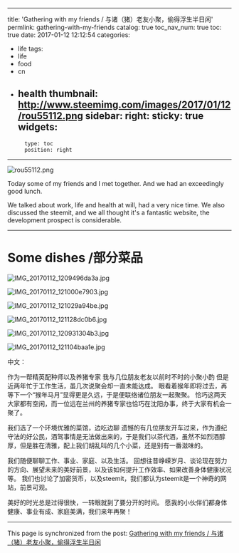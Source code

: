 
---
title: 'Gathering with my friends / 与诸（猪）老友小聚，偷得浮生半日闲'
permlink: gathering-with-my-friends
catalog: true
toc_nav_num: true
toc: true
date: 2017-01-12 12:12:54
categories:
- life
tags:
- life
- food
- cn
- health
thumbnail: http://www.steemimg.com/images/2017/01/12/rou55112.png
sidebar:
    right:
        sticky: true
widgets:
    -
        type: toc
        position: right
---


![rou55112.png](http://www.steemimg.com/images/2017/01/12/rou55112.png)

Today some of my friends and I met together.
And we had an exceedingly good lunch.

We talked about work, life and health at will,  had a very nice time.
We also discussed the steemit, and we all thought  it's a fantastic website, the development prospect is considerable.


****
# Some dishes /部分菜品

 ![IMG_20170112_1209496da3a.jpg](http://www.steemimg.com/images/2017/01/12/IMG_20170112_1209496da3a.jpg)


 ![IMG_20170112_121000e7903.jpg](http://www.steemimg.com/images/2017/01/12/IMG_20170112_121000e7903.jpg)

![IMG_20170112_121029a94be.jpg](http://www.steemimg.com/images/2017/01/12/IMG_20170112_121029a94be.jpg)

![IMG_20170112_121128dc0b6.jpg](http://www.steemimg.com/images/2017/01/12/IMG_20170112_121128dc0b6.jpg)

![IMG_20170112_120931304b3.jpg](http://www.steemimg.com/images/2017/01/12/IMG_20170112_120931304b3.jpg)

![IMG_20170112_121104baa1e.jpg](http://www.steemimg.com/images/2017/01/12/IMG_20170112_121104baa1e.jpg)




中文：

作为一帮精英配种师以及养猪专家
我与几位朋友老友以前时不时的小聚小酌
但是近两年忙于工作生活，虽几次说聚会却一直未能达成。
眼看着猴年即将过去，再等下一个“猴年马月”显得更是久远，于是便联络诸位朋友一起聚聚。
恰巧这两天大家都有空闲，而一位远在兰州的养猪专家也恰巧在沈阳办事，终于大家有机会一聚了。

我们选了一个环境优雅的菜馆，边吃边聊
遗憾的有几位朋友开车过来，作为遵纪守法的好公民，酒驾事情是无法做出来的，于是我们以茶代酒，虽然不如烈酒醇厚，但是胜在清雅，配上我们胡乱叫的几个小菜，还是别有一番滋味的。

我们随便聊聊工作、事业、家庭、以及生活。
回想往昔峥嵘岁月、谈论现在努力的方向、展望未来的美好前景，以及该如何提升工作效率、如果改善身体健康状况等。
我们也讨论了加密货币，以及steemit，我们都认为steemit是一个神奇的网站，前景可观。

美好的时光总是过得很快，一转眼就到了要分开的时间。
愿我的小伙伴们都身体健康、事业有成、家庭美满，我们来年再聚！

- - -

This page is synchronized from the post: [Gathering with my friends / 与诸（猪）老友小聚，偷得浮生半日闲](https://steemit.com/@oflyhigh/gathering-with-my-friends)
